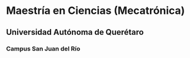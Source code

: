 # Maestría en Ciencias (Mecatrónica)
## Universidad Autónoma de Querétaro
### Campus San Juan del Río
